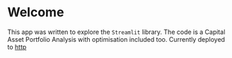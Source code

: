 # Welcome
This app was written to explore the `Streamlit` library. The code is a Capital Asset Portfolio Analysis with optimisation included too. Currently deployed to [http](https://capm-simple.streamlit.app/)
